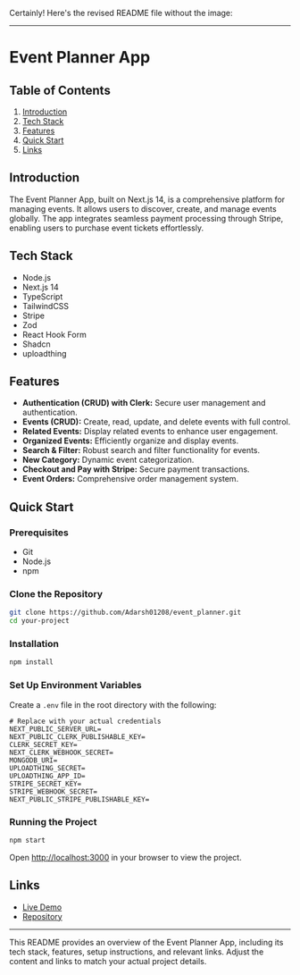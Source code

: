 Certainly! Here's the revised README file without the image:

---

# Event Planner App

## Table of Contents

1. [Introduction](#introduction)
2. [Tech Stack](#tech-stack)
3. [Features](#features)
4. [Quick Start](#quick-start)
5. [Links](#links)

## Introduction <a name="introduction"></a>

The Event Planner App, built on Next.js 14, is a comprehensive platform for managing events. It allows users to discover, create, and manage events globally. The app integrates seamless payment processing through Stripe, enabling users to purchase event tickets effortlessly.

## Tech Stack <a name="tech-stack"></a>

- Node.js
- Next.js 14
- TypeScript
- TailwindCSS
- Stripe
- Zod
- React Hook Form
- Shadcn
- uploadthing

## Features <a name="features"></a>

- **Authentication (CRUD) with Clerk:** Secure user management and authentication.
- **Events (CRUD):** Create, read, update, and delete events with full control.
- **Related Events:** Display related events to enhance user engagement.
- **Organized Events:** Efficiently organize and display events.
- **Search & Filter:** Robust search and filter functionality for events.
- **New Category:** Dynamic event categorization.
- **Checkout and Pay with Stripe:** Secure payment transactions.
- **Event Orders:** Comprehensive order management system.

## Quick Start <a name="quick-start"></a>

### Prerequisites

- Git
- Node.js
- npm

### Clone the Repository

```bash
git clone https://github.com/Adarsh01208/event_planner.git
cd your-project
```

### Installation

```bash
npm install
```

### Set Up Environment Variables

Create a `.env` file in the root directory with the following:

```env
# Replace with your actual credentials
NEXT_PUBLIC_SERVER_URL=
NEXT_PUBLIC_CLERK_PUBLISHABLE_KEY=
CLERK_SECRET_KEY=
NEXT_CLERK_WEBHOOK_SECRET=
MONGODB_URI=
UPLOADTHING_SECRET=
UPLOADTHING_APP_ID=
STRIPE_SECRET_KEY=
STRIPE_WEBHOOK_SECRET=
NEXT_PUBLIC_STRIPE_PUBLISHABLE_KEY=
```

### Running the Project

```bash
npm start
```

Open [http://localhost:3000](http://localhost:3000) in your browser to view the project.

## Links <a name="links"></a>

- [Live Demo](https://event-platform-dev.vercel.app/)
- [Repository](https://github.com/Adarsh01208/event_planner)

---


This README provides an overview of the Event Planner App, including its tech stack, features, setup instructions, and relevant links. Adjust the content and links to match your actual project details.